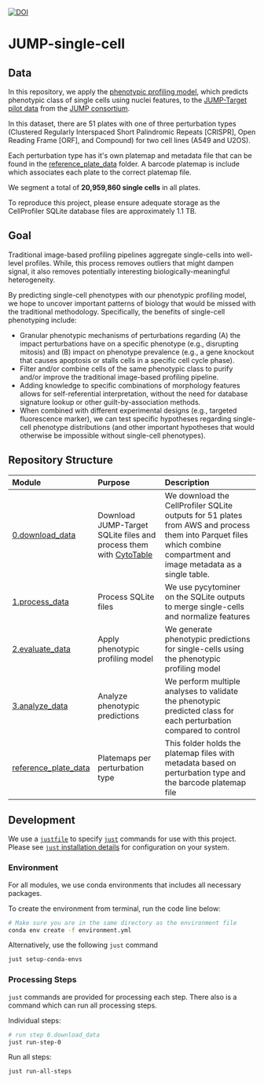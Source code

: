 [![DOI](https://zenodo.org/badge/625612264.svg)](https://zenodo.org/doi/10.5281/zenodo.10815000)

# JUMP-single-cell

## Data

In this repository, we apply the [phenotypic profiling model](https://github.com/WayScience/phenotypic_profiling_model), which predicts phenotypic class of single cells using nuclei features, to the [JUMP-Target pilot data](https://github.com/jump-cellpainting/JUMP-Target) from the [JUMP consortium](https://jump-cellpainting.broadinstitute.org/).

In this dataset, there are 51 plates with one of three perturbation types (Clustered Regularly Interspaced Short Palindromic Repeats \[CRISPR\], Open Reading Frame \[ORF\], and Compound) for two cell lines (A549 and U2OS).

Each perturbation type has it's own platemap and metadata file that can be found in the [reference_plate_data](./reference_plate_data/) folder.
A barcode platemap is include which associates each plate to the correct platemap file.

We segment a total of **20,959,860 single cells** in all plates.

To reproduce this project, please ensure adequate storage as the CellProfiler SQLite database files are approximately 1.1 TB.

## Goal

Traditional image-based profiling pipelines aggregate single-cells into well-level profiles.
While, this process removes outliers that might dampen signal, it also removes potentially interesting biologically-meaningful heterogeneity.

By predicting single-cell phenotypes with our phenotypic profiling model, we hope to uncover important patterns of biology that would be missed with the traditional methodology.
Specifically, the benefits of single-cell phenotyping include:

- Granular phenotypic mechanisms of perturbations regarding (A) the impact perturbations have on a specific phenotype (e.g., disrupting mitosis) and (B) impact on phenotype prevalence (e.g., a gene knockout that causes apoptosis or stalls cells in a specific cell cycle phase).
- Filter and/or combine cells of the same phenotypic class to purify and/or improve the traditional image-based profiling pipeline.
- Adding knowledge to specific combinations of morphology features allows for self-referential interpretation, without the need for database signature lookup or other guilt-by-association methods.
- When combined with different experimental designs (e.g., targeted fluorescence marker), we can test specific hypotheses regarding single-cell phenotype distributions (and other important hypotheses that would otherwise be impossible without single-cell phenotypes).

## Repository Structure

| Module                                          | Purpose                                                                                                      | Description                                                                                                                                                            |
| :---------------------------------------------- | :----------------------------------------------------------------------------------------------------------- | :--------------------------------------------------------------------------------------------------------------------------------------------------------------------- |
| [0.download_data](./0.download_data/)           | Download JUMP-Target SQLite files and process them with [CytoTable](https://github.com/cytomining/CytoTable) | We download the CellProfiler SQLite outputs for 51 plates from AWS and process them into Parquet files which combine compartment and image metadata as a single table. |
| [1.process_data](./1.process_data/)             | Process SQLite files                                                                                         | We use pycytominer on the SQLite outputs to merge single-cells and normalize features                                                                                  |
| [2.evaluate_data](./2.evaluate_data/)           | Apply phenotypic profiling model                                                                             | We generate phenotypic predictions for single-cells using the phenotypic profiling model                                                                               |
| [3.analyze_data](./3.analyze_data/)             | Analyze phenotypic predictions                                                                               | We perform multiple analyses to validate the phenotypic predicted class for each perturbation compared to control                                                      |
| [reference_plate_data](./reference_plate_data/) | Platemaps per perturbation type                                                                              | This folder holds the platemap files with metadata based on perturbation type and the barcode platemap file                                                            |

## Development

We use a [`justfile`](justfile) to specify [`just`](https://github.com/casey/just) commands for use with this project.
Please see [`just` installation details](https://just.systems/man/en/packages.html) for configuration on your system.

### Environment

For all modules, we use conda environments that includes all necessary packages.

To create the environment from terminal, run the code line below:

```bash
# Make sure you are in the same directory as the environment file
conda env create -f environment.yml
```

Alternatively, use the following `just` command

```bash
just setup-conda-envs
```

### Processing Steps

`just` commands are provided for processing each step.
There also is a command which can run all processing steps.

Individual steps:

```bash
# run step 0.download_data
just run-step-0
```

Run all steps:

```bash
just run-all-steps
```
